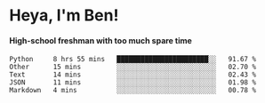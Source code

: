 # Heya, I'm Ben!
#### High-school freshman with too much spare time

<!--START_SECTION:waka-->
```text
Python     8 hrs 55 mins   ███████████████████████░░   91.67 % 
Other      15 mins         ░░░░░░░░░░░░░░░░░░░░░░░░░   02.70 % 
Text       14 mins         ░░░░░░░░░░░░░░░░░░░░░░░░░   02.43 % 
JSON       11 mins         ░░░░░░░░░░░░░░░░░░░░░░░░░   01.98 % 
Markdown   4 mins          ░░░░░░░░░░░░░░░░░░░░░░░░░   00.78 %
```
<!--END_SECTION:waka-->
